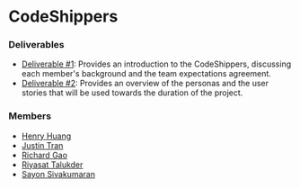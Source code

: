 # CodeShippers

### Deliverables

- [Deliverable #1](deliverables/CSCC01_Team03_Deliverable01.pdf): Provides an introduction to the CodeShippers, discussing each member's background and the team expectations agreement.
- [Deliverable #2](deliverables/CSCC01_Team03_Deliverable02.pdf): Provides an overview of the personas and the user stories that will be used towards the duration of the project.

### Members

- [Henry Huang](https://github.com/henryhhuang)
- [Justin Tran](https://github.com/DapperQuokka)
- [Richard Gao](https://github.com/Specttt)
- [Riyasat Talukder](https://github.com/RiyasatTalukder)
- [Sayon Sivakumaran](https://github.com/sayonsivakumaran)
